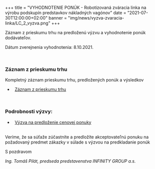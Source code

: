 +++
title = "VYHODNOTENIE PONÚK - Robotizovaná zváracia linka na výrobu podskupín predstavkov nákladných vagónov"
date = "2021-07-30T12:00:00+02:00"
banner = "img/news/vyzva-zvaracia-linka/LC_2_vyzva.png"
+++

Záznam z prieskumu trhu na predloženú výzvu a vyhodnotenie ponúk dodávateľov.

Dátum zverejnenia vyhodnotenia: 8.10.2021.

<!--more-->

<br/>

### Záznam z prieskumu trhu
Kompletný záznam prieskumu trhu, predložených ponúk a výsledkov
- <i class="fa fa-file-pdf-o">&nbsp;</i> [Záznam z prieskumu trhu](/docs/vyzva-zvaracia-linka/Zaznam_z_prieskumu_trhu.pdf)

<br/>


### Podrobnosti výzvy:

- <i class="fa fa-file-pdf-o">&nbsp;</i> [Výzva na predloženie cenovej ponuky](/docs/vyzva-zvaracia-linka/Vyzva_zvaracia_linka.pdf)


<br/>
Veríme, že sa súťaže  zúčastníte a predložíte akceptovateľnú ponuku na požadovaný predmet zákazky v súlade s výzvou na predkladanie ponúk

S pozdravom
						
*Ing. Tomáš Pilát, 
predseda predstavenstva INFINITY GROUP a.s.*
